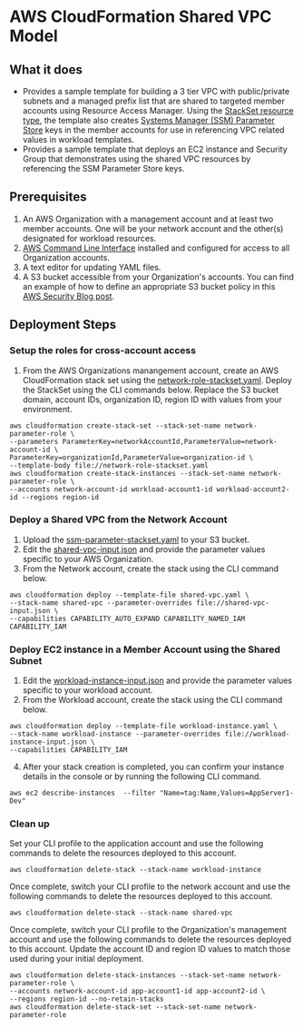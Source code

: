 # AWS CloudFormation Shared VPC Model

## What it does
* Provides a sample template for building a 3 tier VPC with public/private subnets and a managed prefix list that are shared to targeted member accounts using Resource Access Manager. Using the [StackSet resource type](https://docs.aws.amazon.com/AWSCloudFormation/latest/UserGuide/aws-resource-cloudformation-stackset.html), the template also creates [Systems Manager (SSM) Parameter Store](https://docs.aws.amazon.com/systems-manager/latest/userguide/systems-manager-parameter-store.html) keys in the member accounts for use in referencing VPC related values in workload templates.
* Provides a sample template that deploys an EC2 instance and Security Group that demonstrates using the shared VPC resources by referencing the SSM Parameter Store keys.

## Prerequisites
1.	An AWS Organization with a management account and at least two member accounts. One will be your network account and the other(s) designated for workload resources.
2.	[AWS Command Line Interface](https://aws.amazon.com/cli/) installed and configured for access to all Organization accounts.
3.	A text editor for updating YAML files.
4.	A S3 bucket accessible from your Organization's accounts.  You can find an example of how to define an appropriate S3 bucket policy in this [AWS Security Blog post](https://aws.amazon.com/blogs/security/control-access-to-aws-resources-by-using-the-aws-organization-of-iam-principals/).

## Deployment Steps
### Setup the roles for cross-account access
1. From the AWS Organizations manangement account, create an AWS CloudFormation stack set using the [network-role-stackset.yaml](./network-role-stackset.yaml). Deploy the StackSet using the CLI commands below. Replace the S3 bucket domain, account IDs, organization ID, region ID with values from your environment.
```
aws cloudformation create-stack-set --stack-set-name network-parameter-role \
--parameters ParameterKey=networkAccountId,ParameterValue=network-account-id \
ParameterKey=organizationId,ParameterValue=organization-id \
--template-body file://network-role-stackset.yaml
aws cloudformation create-stack-instances --stack-set-name network-parameter-role \
--accounts network-account-id workload-account1-id workload-account2-id --regions region-id
```

### Deploy a Shared VPC from the Network Account
1.	Upload the [ssm-parameter-stackset.yaml](./ssm-parameter-stackset.yaml) to your S3 bucket.
2.	Edit the [shared-vpc-input.json](./shared-vpc-input.json) and provide the parameter values specific to your AWS Organization.
3.	From the Network account, create the stack using the CLI command below.
```
aws cloudformation deploy --template-file shared-vpc.yaml \
--stack-name shared-vpc --parameter-overrides file://shared-vpc-input.json \
--capabilities CAPABILITY_AUTO_EXPAND CAPABILITY_NAMED_IAM CAPABILITY_IAM
```

### Deploy EC2 instance in a Member Account using the Shared Subnet
1.	Edit the [workload-instance-input.json](./workload-instance-input.json) and provide the parameter values specific to your workload account.
2.	From the Workload account, create the stack using the CLI command below.
```
aws cloudformation deploy --template-file workload-instance.yaml \
--stack-name workload-instance --parameter-overrides file://workload-instance-input.json \
--capabilities CAPABILITY_IAM
```

4. After your stack creation is completed, you can confirm your instance details in the console or by running the following CLI command.
```
aws ec2 describe-instances  --filter "Name=tag:Name,Values=AppServer1-Dev"
```

### Clean up
Set your CLI profile to the application account and use the following commands to delete the resources deployed to this account.
```
aws cloudformation delete-stack --stack-name workload-instance
```
Once complete, switch your CLI profile to the network account and use the following commands to delete the resources deployed to this account.
```
aws cloudformation delete-stack --stack-name shared-vpc
```
Once complete, switch your CLI profile to the Organization's management account and use the following commands to delete the resources deployed to this account.  Update the account ID and region ID values to match those used during your initial deployment.
```
aws cloudformation delete-stack-instances --stack-set-name network-parameter-role \
--accounts network-account-id app-account1-id app-account2-id \
--regions region-id --no-retain-stacks
aws cloudformation delete-stack-set --stack-set-name network-parameter-role
```